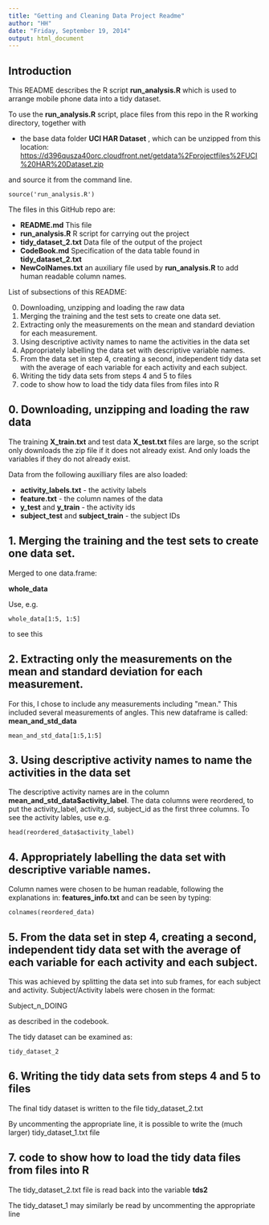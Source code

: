 ```yaml
---
title: "Getting and Cleaning Data Project Readme"
author: "HH"
date: "Friday, September 19, 2014"
output: html_document
---
```


## Introduction

This README describes the R script **run_analysis.R** which is used to arrange mobile phone
data into a tidy dataset. 


To use the **run_analysis.R** script, place files from this repo in the R working directory, together with 

* the base data folder **UCI HAR Dataset** , which can be unzipped from this location: https://d396qusza40orc.cloudfront.net/getdata%2Fprojectfiles%2FUCI%20HAR%20Dataset.zip

and source it from the command line.

```{r}
source('run_analysis.R')
```

The files in this GitHub repo are:

* **README.md** This file
* **run_analysis.R** R script for carrying out the project
* **tidy_dataset_2.txt** Data file of the output of the project
* **CodeBook.md** Specification of the data table found in **tidy_dataset_2.txt**
* **NewColNames.txt** an auxiliary file used by **run_analysis.R** to add human readable column names.


List of subsections of this README:  

0. Downloading, unzipping and loading the raw data
1. Merging the training and the test sets to create one data set.
2. Extracting only the measurements on the mean and standard deviation for each measurement. 
3. Using descriptive activity names to name the activities in the data set
4. Appropriately labelling the data set with descriptive variable names. 
5. From the data set in step 4, creating a second, independent tidy data set with the average of each variable for each activity and each subject.
6. Writing the tidy data sets from steps 4 and 5 to files
7. code to show how to load the tidy data files from files into R


## 0. Downloading, unzipping and loading the raw data

The training **X_train.txt** and test data **X_test.txt** files are large, so the script only downloads the zip file
if it does not already exist. And only loads the variables if they do not already exist.

Data from the following auxilliary files are also loaded:

* **activity_labels.txt** - the activity labels
* **feature.txt** - the column names of the data
*  **y_test** and **y_train** - the activity ids
* **subject_test** and **subject_train** - the subject IDs


## 1. Merging the training and the test sets to create one data set.

Merged to one data.frame:

**whole_data**

Use, e.g.

```{r}
whole_data[1:5, 1:5]
```
to see this

## 2. Extracting only the measurements on the mean and standard deviation for each measurement. 

For this, I chose to include any measurements including "mean." This included several measurements of angles. This new dataframe is called: **mean_and_std_data**

```{r}
mean_and_std_data[1:5,1:5]
```

## 3. Using descriptive activity names to name the activities in the data set

The descriptive activity names are in the column **mean_and_std_data$activity_label**. The data columns were reordered, to put the activity_label, activity_id, subject_id as the first three columns. To see the activity lables, use e.g.

```{r}
head(reordered_data$activity_label)
```

## 4. Appropriately labelling the data set with descriptive variable names.

Column names were chosen to be human readable, following the explanations in: **features_info.txt** and can be seen by typing:

```{r}
colnames(reordered_data)
```


## 5. From the data set in step 4, creating a second, independent tidy data set with the average of each variable for each activity and each subject.

This was achieved by splitting the data set into sub frames, for each subject and activity.
Subject/Activity labels were chosen in the format:

Subject_n_DOING

as described in the codebook.

The tidy dataset can be examined as:

```{r}
tidy_dataset_2
```



## 6. Writing the tidy data sets from steps 4 and 5 to files

The final tidy dataset is written to the file tidy_dataset_2.txt

By uncommenting the appropriate line, it is possible to write the (much larger) tidy_dataset_1.txt file

## 7. code to show how to load the tidy data files from files into R

The tidy_dataset_2.txt file is read back into the variable **tds2**

The tidy_dataset_1 may similarly be read by uncommenting the appropriate line